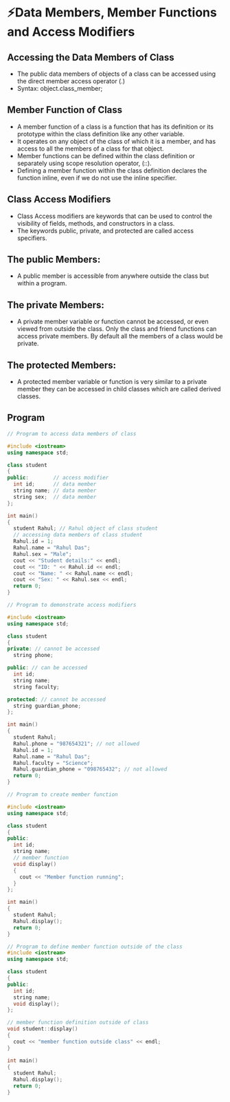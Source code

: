 # ⚡Data Members, Member Functions and Access Modifiers

## Accessing the Data Members of Class

- The public data members of objects of a class can be accessed using the direct
  member access operator (.)
- Syntax:
  object.class_member;

## Member Function of Class

- A member function of a class is a function that has its definition or its prototype within the class definition like any other variable.
- It operates on any object of the class of which it is a member, and has access to all the members of a class for that object.
- Member functions can be defined within the class definition or separately
  using scope resolution operator, (::).
- Defining a member function within the class definition declares the function inline, even if we do not use the inline specifier.

## Class Access Modifiers

- Class Access modifiers are keywords that can be used to control the visibility of fields, methods, and constructors in a class.
- The keywords public, private, and protected are called access specifiers.

## The public Members:

- A public member is accessible from anywhere outside the class but within a
  program.

## The private Members:

- A private member variable or function cannot be accessed, or even viewed from
  outside the class. Only the class and friend functions can access private members.
  By default all the members of a class would be private.

## The protected Members:

- A protected member variable or function is very similar to a private member they can be accessed in child classes which are called derived classes.

## Program

```cpp
// Program to access data members of class

#include <iostream>
using namespace std;

class student
{
public:        // access modifier
  int id;      // data member
  string name; // data member
  string sex;  // data member
};

int main()
{
  student Rahul; // Rahul object of class student
  // accessing data members of class student
  Rahul.id = 1;
  Rahul.name = "Rahul Das";
  Rahul.sex = "Male";
  cout << "Student details:" << endl;
  cout << "ID: " << Rahul.id << endl;
  cout << "Name: " << Rahul.name << endl;
  cout << "Sex: " << Rahul.sex << endl;
  return 0;
}
```

```cpp
// Program to demonstrate access modifiers

#include <iostream>
using namespace std;

class student
{
private: // cannot be accessed
  string phone;

public: // can be accessed
  int id;
  string name;
  string faculty;

protected: // cannot be accessed
  string guardian_phone;
};

int main()
{
  student Rahul;
  Rahul.phone = "987654321"; // not allowed
  Rahul.id = 1;
  Rahul.name = "Rahul Das";
  Rahul.faculty = "Science";
  Rahul.guardian_phone = "098765432"; // not allowed
  return 0;
}
```

```cpp
// Program to create member function

#include <iostream>
using namespace std;

class student
{
public:
  int id;
  string name;
  // member function
  void display()
  {
    cout << "Member function running";
  }
};

int main()
{
  student Rahul;
  Rahul.display();
  return 0;
}
```

```cpp
// Program to define member function outside of the class
#include <iostream>
using namespace std;

class student
{
public:
  int id;
  string name;
  void display();
};

// member function definition outside of class
void student::display()
{
  cout << "member function outside class" << endl;
}

int main()
{
  student Rahul;
  Rahul.display();
  return 0;
}
```
